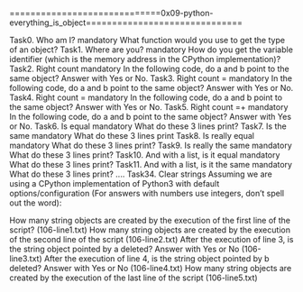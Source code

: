 =============================0x09-python-everything_is_object==============================

Task0. Who am I?
mandatory
What function would you use to get the type of an object?
Task1. Where are you?
mandatory
How do you get the variable identifier (which is the memory address in the CPython implementation)?
Task2. Right count
mandatory
In the following code, do a and b point to the same object? Answer with Yes or No.
Task3. Right count =
mandatory
In the following code, do a and b point to the same object? Answer with Yes or No.
Task4. Right count =
mandatory
In the following code, do a and b point to the same object? Answer with Yes or No.
Task5. Right count =+
mandatory
In the following code, do a and b point to the same object? Answer with Yes or No.
Task6. Is equal
mandatory
What do these 3 lines print?
Task7. Is the same
mandatory
What do these 3 lines print
Task8. Is really equal
mandatory
What do these 3 lines print?
Task9. Is really the same
mandatory
What do these 3 lines print?
Task10. And with a list, is it equal
mandatory
What do these 3 lines print?
Task11. And with a list, is it the same
mandatory
What do these 3 lines print?
....
Task34. Clear strings
Assuming we are using a CPython implementation of Python3 with default options/configuration (For answers with numbers use integers, don’t spell out the word):

How many string objects are created by the execution of the first line of the script? (106-line1.txt)
How many string objects are created by the execution of the second line of the script (106-line2.txt)
After the execution of line 3, is the string object pointed by a deleted? Answer with Yes or No (106-line3.txt)
After the execution of line 4, is the string object pointed by b deleted? Answer with Yes or No (106-line4.txt)
How many string objects are created by the execution of the last line of the script (106-line5.txt)
